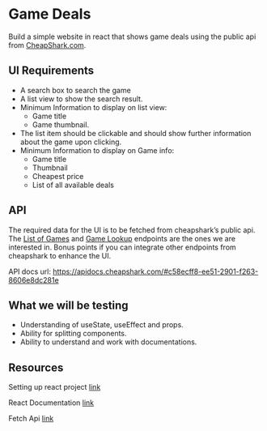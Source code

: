 # Game Deals
Build a simple website in react that shows game deals using the public api from [CheapShark.com](https://apidocs.cheapshark.com/#c58ecff8-ee51-2901-f263-8606e8dc281e).

## UI Requirements
- A search box to search the game
- A list view to show the search result.
- Minimum Information to display on list view:  
    - Game title
    - Game thumbnail.
- The list item should be clickable and should show further information about the game upon clicking.
- Minimum Information to display on Game info:
    - Game title
    - Thumbnail
    - Cheapest price
    - List of all available deals

## API
The required data for the UI is to be fetched from cheapshark’s public api. The [List of Games](https://apidocs.cheapshark.com/#e3d7f1f0-f7a4-b36a-587a-6514a40f4d88) and [Game Lookup](https://apidocs.cheapshark.com/#e3d7f1f0-f7a4-b36a-587a-6514a40f4d88) endpoints are the ones we are interested in. Bonus points if you can integrate other endpoints from cheapshark  to enhance the UI.

API docs url: https://apidocs.cheapshark.com/#c58ecff8-ee51-2901-f263-8606e8dc281e

## What we will be testing
- Understanding of useState, useEffect and props.
- Ability for splitting components.
- Ability to understand and work with documentations.
    
## Resources
Setting up react project [link](https://reactjs.org/docs/create-a-new-react-app.html)

React Documentation [link](https://reactjs.org/docs/getting-started.html)

Fetch Api [link](https://developer.mozilla.org/en-US/docs/Web/API/Fetch_API)
